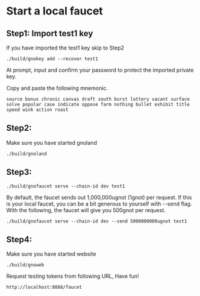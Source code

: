 # Start a local faucet

## Step1: Import test1 key

If you have imported the test1 key skip to Step2

    ./build/gnokey add --recover test1

At prompt, input and confirm your password to protect the imported private key.

Copy and paste the following mnemonic.

    source bonus chronic canvas draft south burst lottery vacant surface solve popular case indicate oppose farm nothing bullet exhibit title speed wink action roast

## Step2:

Make sure you have started gnoland

    ./build/gnoland

## Step3:

    ./build/gnofaucet serve --chain-id dev test1

By default, the faucet sends out 1,000,000ugnot (1gnot) per request. If this is your local faucet, you can be a bit
generous to yourself with --send flag. With the following, the faucet will give you 500gnot per request.

    ./build/gnofaucet serve --chain-id dev --send 5000000000ugnot test1

## Step4:

Make sure you have started website

    ./build/gnoweb

Request testing tokens from following URL, Have fun!

    http://localhost:8888/faucet
